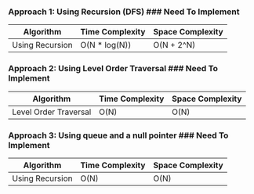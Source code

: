 ### Approach 1: Using Recursion (DFS) ### Need To Implement

| Algorithm              | Time Complexity          | Space Complexity  |
|----------------------- | ------------------------ | ----------------- |
| Using Recursion        | O(N * log(N))            | O(N + 2^N)              |

### Approach 2: Using Level Order Traversal ### Need To Implement

| Algorithm              | Time Complexity          | Space Complexity  |
|----------------------- | ------------------------ | ----------------- |
| Level Order Traversal  | O(N)                     | O(N)              |

### Approach 3: Using queue and a null pointer ### Need To Implement

| Algorithm              | Time Complexity          | Space Complexity  |
|----------------------- | ------------------------ | ----------------- |
| Using Recursion        | O(N)                     | O(N)              |


